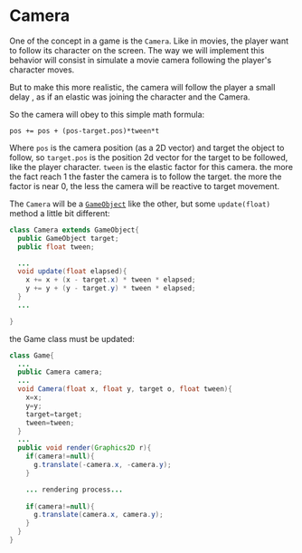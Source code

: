 # Camera

One of the concept in a game is the `Camera`.  Like in movies, the player want to follow its character on the screen. 
The way we will implement this behavior will consist in simulate a movie camera following the player's character moves.

But to make this more realistic, the camera will follow the player a small delay , as if an elastic was joining the character and the Camera. 

So the camera will obey to this simple math formula:

`pos += pos + (pos-target.pos)*tween*t`

Where `pos` is the camera position (as a 2D vector) and target the object to follow, so `target.pos` is the position 2d vector for the target to be followed, like the player character.
`tween` is the elastic factor for this camera. the more the fact reach 1 the faster the camera is to follow the target. the more the factor is near 0, the less the camera will be reactive to target movement.

The `Camera` will be a [`GameObject`](GameObject) like the other, but some `update(float)` method a little bit different:

```java
class Camera extends GameObject{
  public GameObject target;
  public float tween;

  ...
  void update(float elapsed){
    x += x + (x - target.x) * tween * elapsed;
    y += y + (y - target.y) * tween * elapsed;
  }
  ...

}
```

the Game class must be updated:

```Java
class Game{
  ...
  public Camera camera;
  ...
  void Camera(float x, float y, target o, float tween){
    x=x;
    y=y;
    target=target;
    tween=tween;
  }
  ...
  public void render(Graphics2D r){
    if(camera!=null){
      g.translate(-camera.x, -camera.y);
    }

    ... rendering process...
 
    if(camera!=null){
      g.translate(camera.x, camera.y);
    }
  }
}
```
